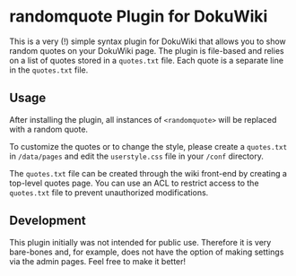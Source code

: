 # randomquote Plugin for DokuWiki

This is a very (!) simple syntax plugin for DokuWiki that allows you to show random quotes on your DokuWiki page.
The plugin is file-based and relies on a list of quotes stored in a `quotes.txt` file.
Each quote is a separate line in the `quotes.txt` file.


## Usage

After installing the plugin, all instances of `<randomquote>` will be replaced with a random quote. 

To customize the quotes or to change the style, please create a `quotes.txt` in `/data/pages` and edit the `userstyle.css` file in your `/conf` directory.

The `quotes.txt` file can be created through the wiki front-end by creating a top-level quotes page. You can use an ACL to restrict access to the `quotes.txt` file to prevent unauthorized modifications.

## Development

This plugin initially was not intended for public use. Therefore it is very bare-bones and, for example, does not have
the option of making settings via the admin pages. Feel free to make it better!
